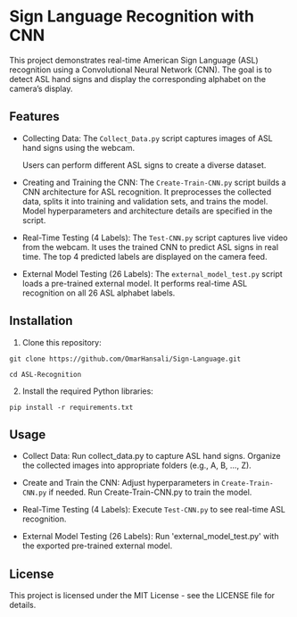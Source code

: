 # Sign Language Recognition with CNN
This project demonstrates real-time American Sign Language (ASL) recognition using a Convolutional Neural Network (CNN).
The goal is to detect ASL hand signs and display the corresponding alphabet on the camera’s display.

## Features
- Collecting Data:
    The `Collect_Data.py` script captures images of ASL hand signs using the webcam.
  
    Users can perform different ASL signs to create a diverse dataset.
  
- Creating and Training the CNN:
    The `Create-Train-CNN.py` script builds a CNN architecture for ASL recognition.
    It preprocesses the collected data, splits it into training and validation sets, and trains the model.
    Model hyperparameters and architecture details are specified in the script.
  
- Real-Time Testing (4 Labels):
    The `Test-CNN.py` script captures live video from the webcam.
    It uses the trained CNN to predict ASL signs in real time.
    The top 4 predicted labels are displayed on the camera feed.
  
- External Model Testing (26 Labels):
    The `external_model_test.py` script loads a pre-trained external model.
    It performs real-time ASL recognition on all 26 ASL alphabet labels.

## Installation
1. Clone this repository:
  ```
  git clone https://github.com/OmarHansali/Sign-Language.git
  ```
  ```
  cd ASL-Recognition
  ```

2. Install the required Python libraries:
  ```
  pip install -r requirements.txt
  ```

## Usage
- Collect Data:
    Run collect_data.py to capture ASL hand signs.
    Organize the collected images into appropriate folders (e.g., A, B, …, Z).
  
- Create and Train the CNN:
    Adjust hyperparameters in `Create-Train-CNN.py` if needed.
    Run Create-Train-CNN.py to train the model.
  
- Real-Time Testing (4 Labels):
    Execute `Test-CNN.py` to see real-time ASL recognition.
  
- External Model Testing (26 Labels):
    Run 'external_model_test.py' with the exported pre-trained external model.
## License
This project is licensed under the MIT License - see the LICENSE file for details.

